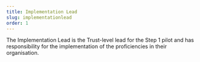 ```yaml
---
title: Implementation Lead
slug: implementationlead
order: 1
---
```

The Implementation Lead is the Trust-level lead for the Step 1 pilot and has responsibility for the implementation of the proficiencies in their organisation.